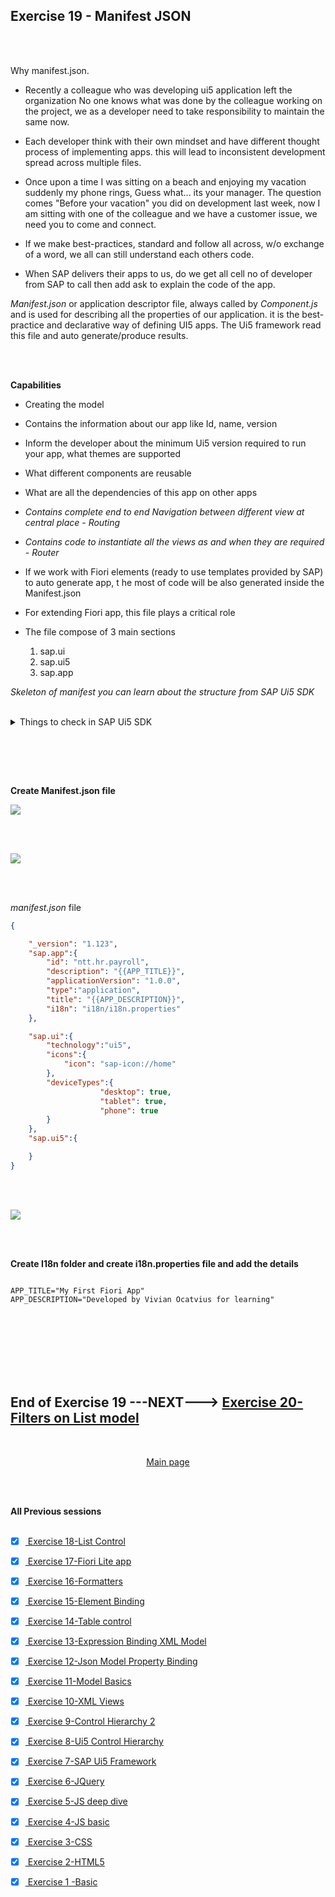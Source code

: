 ## Exercise 19 - Manifest JSON

</br></br>

Why manifest.json. 

- Recently a colleague who was developing ui5 application left the organization 
   No one knows what was done by the colleague working on the project, 
   we as a developer need to take responsibility to maintain the same now.

- Each developer think with their own mindset and have different thought process of implementing apps.
   this will lead to inconsistent development spread across multiple files.

- Once upon a time I was sitting on a beach and enjoying my vacation suddenly my phone rings, Guess what...
   its your manager. The question comes "Before your vacation"  you did on development last week, 
   now I am sitting with one of the colleague and we have a customer issue, we need you to come and connect. 

- If we make best-practices, standard and follow all across, w/o exchange of a word, we all can still understand each others code.

- When SAP delivers their apps to us, do we get all cell no of developer from SAP to call then add ask to explain the code of the app.

*Manifest.json* or application descriptor file, always called by *Component.js* and is used for describing all the properties of our application.
it is the best-practice and declarative way of defining UI5 apps. The Ui5 framework read this file and auto generate/produce results.

</br></br>

**Capabilities**

- Creating the model

- Contains the information about our app like Id, name, version

- Inform the developer about the minimum Ui5 version required to run your app, what themes are supported 

- What different components are reusable 

- What are all the dependencies of this app on other apps

- *Contains complete end to end Navigation between different view at central place* - *Routing*

- *Contains code to instantiate all the views as and when they are required* - *Router*

- If we work with Fiori elements (ready to use templates provided by SAP) to auto generate app, t
   he most of code will be also generated inside the Manifest.json

-  For extending Fiori app, this file plays a critical role

- The file compose of 3 main sections
    1. sap.ui
    2. sap.ui5
    3. sap.app

*Skeleton of manifest you can learn about the structure from SAP Ui5 SDK*

</br>

<details>
<summary> Things to check in SAP Ui5 SDK </summary>
</br>
</br>
<img src="./files/ui5e19-1.png" >
</br>
<img src="./files/ui5e19-2.png" >
</br>
<img src="./files/ui5e19-3.png" >
</br>
<img src="./files/ui5e19-4.png" >
</br>
</br>
</details>

</br> </br>

<!-- *We Need to learn how to learn* 
*Focus on concepts not on examples*
*Focus on fundamentals*
*How framework works what are all designed, what are all best practices* -->

</br> 

**Create Manifest.json file** 

<img src="./files/ui5e19-5.png" >

</br> </br> 

<img src="./files/ui5e19-4b.png" >

</br> </br> 

*manifest.json* file

```json
{

    "_version": "1.123",
    "sap.app":{
        "id": "ntt.hr.payroll",
        "description": "{{APP_TITLE}}", 
        "applicationVersion": "1.0.0",
        "type":"application",
        "title": "{{APP_DESCRIPTION}}",
        "i18n": "i18n/i18n.properties"
    },

    "sap.ui":{
        "technology":"ui5",
        "icons":{
            "icon": "sap-icon://home"
        },
        "deviceTypes":{
                    "desktop": true,
                    "tablet": true,
                    "phone": true
        }
    },
    "sap.ui5":{

    }
}

```

</br> </br> 

<img src="./files/ui5e19-4c.png" >

</br> </br> 

**Create I18n folder and create i18n.properties file and add the details**

```i18n

APP_TITLE="My First Fiori App"
APP_DESCRIPTION="Developed by Vivian Ocatvius for learning"

```


</br></br>
</br></br>
</br></br>

## End of Exercise 19 ---NEXT---> <a href="https://github.com/Octavius-Dante/Arthelais/tree/main/ex_20"> Exercise 20-Filters on List model </a>
</br>
<p align="center"> <a href="https://github.com/Octavius-Dante/Arthelais/tree/main"> Main page </a> </p>


</br></br>

**All Previous sessions**
</br></br>
<!-- 
- [x] <a href="https://github.com/Octavius-Dante/Arthelais/tree/main/ex_37"> Exercise 37-Deploy app to launchpad</a>
- [x] <a href="https://github.com/Octavius-Dante/Arthelais/tree/main/ex_36"> Exercise 36-WebIde and Git integration</a>
- [x] <a href="https://github.com/Octavius-Dante/Arthelais/tree/main/ex_35"> Exercise 35-POST, GET and DELETE from Fiori</a>
- [x] <a href="https://github.com/Octavius-Dante/Arthelais/tree/main/ex_34"> Exercise 34-GET and Connect</a>
- [x] <a href="https://github.com/Octavius-Dante/Arthelais/tree/main/ex_33"> Exercise 33-Fiori Project Connect Odata</a>
- [x] <a href="https://github.com/Octavius-Dante/Arthelais/tree/main/ex_32"> Exercise 32-Connectivity</a>
- [x] <a href="https://github.com/Octavius-Dante/Arthelais/tree/main/ex_31"> Exercise 31-Function Import and Images</a>
- [x] <a href="https://github.com/Octavius-Dante/Arthelais/tree/main/ex_30"> Exercise 30-implementing CRUD</a>
- [x] <a href="https://github.com/Octavius-Dante/Arthelais/tree/main/ex_29"> Exercise 29-Implementing GET</a>
- [x] <a href="https://github.com/Octavius-Dante/Arthelais/tree/main/ex_28"> Exercise 28-Create A Gateway Project</a>
- [x] <a href="https://github.com/Octavius-Dante/Arthelais/tree/main/ex_27"> Exercise 27-Odata GET</a>
- [x] <a href="https://github.com/Octavius-Dante/Arthelais/tree/main/ex_26"> Exercise 26-Fiori Deployments</a>
- [x] <a href="https://github.com/Octavius-Dante/Arthelais/tree/main/ex_25"> Exercise 25-Fragments Deep dive</a>
- [x] <a href="https://github.com/Octavius-Dante/Arthelais/tree/main/ex_24"> Exercise 24-Fragments</a>
- [x] <a href="https://github.com/Octavius-Dante/Arthelais/tree/main/ex_23"> Exercise 23-Icon Tab bar</a>
- [x] <a href="https://github.com/Octavius-Dante/Arthelais/tree/main/ex_22"> Exercise 22-Route matched Handlers</a>
- [x] <a href="https://github.com/Octavius-Dante/Arthelais/tree/main/ex_21"> Exercise 21-Router Basics</a>
- [x] <a href="https://github.com/Octavius-Dante/Arthelais/tree/main/ex_20"> Exercise 20-Filters on List mode</a>
- [x] <a href="https://github.com/Octavius-Dante/Arthelais/tree/main/ex_19"> Exercise 19-Manifest JSON</a> -->
- [x] <a href="https://github.com/Octavius-Dante/Arthelais/tree/main/ex_18"> Exercise 18-List Control</a>
- [x] <a href="https://github.com/Octavius-Dante/Arthelais/tree/main/ex_17"> Exercise 17-Fiori Lite app</a>
- [x] <a href="https://github.com/Octavius-Dante/Arthelais/tree/main/ex_16"> Exercise 16-Formatters </a>
- [x] <a href="https://github.com/Octavius-Dante/Arthelais/tree/main/ex_15"> Exercise 15-Element Binding</a>
- [x] <a href="https://github.com/Octavius-Dante/Arthelais/tree/main/ex_14"> Exercise 14-Table control</a>
- [x] <a href="https://github.com/Octavius-Dante/Arthelais/tree/main/ex_13"> Exercise 13-Expression Binding XML Model</a>
- [x] <a href="https://github.com/Octavius-Dante/Arthelais/tree/main/ex_12"> Exercise 12-Json Model Property Binding</a>
- [x] <a href="https://github.com/Octavius-Dante/Arthelais/tree/main/ex_11"> Exercise 11-Model Basics </a>
- [x] <a href="https://github.com/Octavius-Dante/Arthelais/tree/main/ex_10"> Exercise 10-XML Views </a>
- [x] <a href="https://github.com/Octavius-Dante/Arthelais/tree/main/ex_9"> Exercise 9-Control Hierarchy 2</a>
- [x] <a href="https://github.com/Octavius-Dante/Arthelais/tree/main/ex_8"> Exercise 8-Ui5 Control Hierarchy </a>
- [x] <a href="https://github.com/Octavius-Dante/Arthelais/tree/main/ex_7"> Exercise 7-SAP Ui5 Framework </a>
- [x] <a href="https://github.com/Octavius-Dante/Arthelais/tree/main/ex_6"> Exercise 6-JQuery </a>
- [x] <a href="https://github.com/Octavius-Dante/Arthelais/tree/main/ex_5"> Exercise 5-JS deep dive </a>
- [x] <a href="https://github.com/Octavius-Dante/Arthelais/tree/main/ex_4"> Exercise 4-JS basic </a>
- [x] <a href="https://github.com/Octavius-Dante/Arthelais/tree/main/ex_3"> Exercise 3-CSS </a>
- [x] <a href="https://github.com/Octavius-Dante/Arthelais/tree/main/ex_2"> Exercise 2-HTML5</a>
- [x] <a href="https://github.com/Octavius-Dante/Arthelais/tree/main/ex_1"> Exercise 1 -Basic </a>


<!--

<details>
<summary> <b> ALL CODE CHANGES - TODAY SESSION </b> </summary>
</br>
</br>

</br>
</br>
<img src="./files/capmd12-96a.png" >
</br>
</br>
</details>

-->